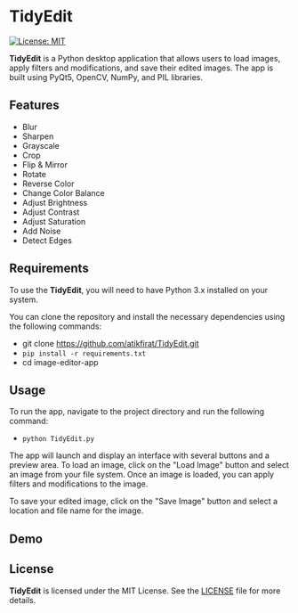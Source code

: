 # TidyEdit
 [![License: MIT](https://img.shields.io/badge/License-MIT-yellow.svg)](https://opensource.org/licenses/MIT)

**TidyEdit** is a Python desktop application that allows users to load images, 
apply filters and modifications, and save their edited images. 
The app is built using PyQt5, OpenCV, NumPy, and PIL libraries.


## Features
- Blur
- Sharpen
- Grayscale
- Crop
- Flip & Mirror
- Rotate
- Reverse Color
- Change Color Balance
- Adjust Brightness
- Adjust Contrast
- Adjust Saturation
- Add Noise
- Detect Edges


## Requirements
To use the **TidyEdit**, you will need to have Python 3.x installed on your system.

You can clone the repository and install the necessary 
dependencies using the following commands:
* git clone https://github.com/atikfirat/TidyEdit.git
* `pip install -r requirements.txt`
* cd image-editor-app


## Usage

To run the app, navigate to the project directory and run the following command:
* `python TidyEdit.py`

The app will launch and display an interface with several buttons and a preview area. 
To load an image, click on the "Load Image" button and select an image from your file system. 
Once an image is loaded, you can apply filters and modifications to the image.

To save your edited image, click on the "Save Image" button and select a location and file name for the image.

## Demo


## License

**TidyEdit** is licensed under the MIT License. See the [LICENSE](../LICENSE) file for more details.
